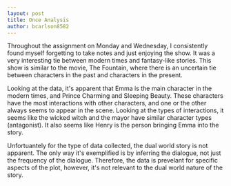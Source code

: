 ```yaml
---
layout: post
title: Once Analysis 
author: bcarlson8582
---
```


Throughout the assignment on Monday and Wednesday, I consistently found myself forgetting to take notes and
just enjoying the show. It was a very interesting tie between modern times and fantasy-like stories. This show
is similar to the movie, The Fountain, where there is an uncertain tie between characters in the past and 
characters in the present.

Looking at the data, it's apparent that Emma is the main character in the modern times, and Prince Charming
and Sleeping Beauty. These characters have the most interactions with other characters, and one or the other
always seems to appear in the scene. Looking at the types of interactions, it seems like the wicked witch and 
the mayor have similar character types (antagonist). It also seems like Henry is the person bringing Emma into 
the story.

Unfortuantely for the type of data collected, the dual world story is not apparent. The only way it's exemplified is
by inferring the dialogue, not just the frequency of the dialogue. Therefore, the data is prevelant for 
specific aspects of the plot, however, it's not relevant to the dual world nature of the story.
